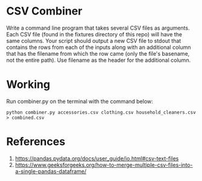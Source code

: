 # CSV Combiner

Write a command line program that takes several CSV files as arguments. Each CSV file (found in the fixtures directory of this repo) will have the same columns. Your script should output a new CSV file to stdout that contains the rows from each of the inputs along with an additional column that has the filename from which the row came (only the file's basename, not the entire path). Use filename as the header for the additional column.

# Working
Run combiner.py on the terminal with the command below:

`python combiner.py accessories.csv clothing.csv household_cleaners.csv > combined.csv`

# References
1) https://pandas.pydata.org/docs/user_guide/io.html#csv-text-files
2) https://www.geeksforgeeks.org/how-to-merge-multiple-csv-files-into-a-single-pandas-dataframe/
